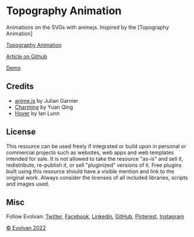 # Topography Animation

Animations on the SVGs with animejs. Inspired by the [Topography Animation]

[Topography Animation]()

[Article on Github](https://github.com/evolvan/typography-animation/blob/master/README.md)

[Demo](http://evolvan.com/tools/)

## Credits

- [anime.js](http://animejs.com/) by Julian Garnier
- [Charming](https://github.com/yuanqing/charming) by Yuan Qing
- [Hover](https://ianlunn.github.io/Hover/) by Ian Lunn

## License
This resource can be used freely if integrated or build upon in personal or commercial projects such as websites, web apps and web templates intended for sale. It is not allowed to take the resource "as-is" and sell it, redistribute, re-publish it, or sell "pluginized" versions of it. Free plugins built using this resource should have a visible mention and link to the original work. Always consider the licenses of all included libraries, scripts and images used.

## Misc

Follow Evolvan: [Twitter](https://twitter.com/evolvan), [Facebook](https://www.facebook.com/evolvan/), [Linkedin](https://in.linkedin.com/company/evolvan), [GitHub](https://github.com/evolvan), [Pinterest](http://www.pinterest.com/codrops/), [Instagram](https://www.instagram.com/codropsss/)

[© Evolvan 2022](http://evolvan.com/)





